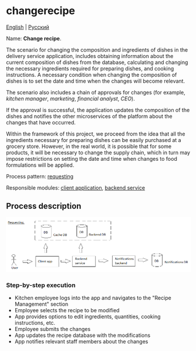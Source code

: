 # changerecipe

[English](changerecipe.md) | [Русский](changerecipe.ru.md)

Name: **Change recipe**.

The scenario for changing the composition and ingredients of dishes in the delivery service application, includes obtaining information about the current composition of dishes from the database, calculating and changing the necessary ingredients required for preparing dishes, and cooking instructions.
A necessary condition when changing the composition of dishes is to set the date and time when the changes will become relevant.

The scenario also includes a chain of approvals for changes (for example, *kitchen manager*, *marketing*, *financial analyst*, *CEO*).

If the approval is successful, the application updates the composition of the dishes and notifies the other microservices of the platform about the changes that have occurred.

Within the framework of this project, we proceed from the idea that all the ingredients necessary for preparing dishes can be easily purchased at a grocery store.
However, in the real world, it is possible that for some products, it will be necessary to change the supply chain, which in turn may impose restrictions on setting the date and time when changes to food formulations will be applied.

Process pattern: [requesting](../../processpatterns/requesting.md)

Responsible modules: [client application](../../frontend/kitchenclient.md), [backend service](../../backend/kitchenbackend.md)

## Process description

![requesting_overall](../../img/requesting_overall.png)

### Step-by-step execution

- Kitchen employee logs into the app and navigates to the "Recipe Management" section
- Employee selects the recipe to be modified
- App provides options to edit ingredients, quantities, cooking instructions, etc.
- Employee submits the changes
- App updates the recipe database with the modifications
- App notifies relevant staff members about the changes
